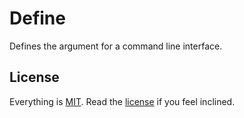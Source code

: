 # Define

Defines the argument for a command line interface.

## License

Everything is [MIT](http://en.wikipedia.org/wiki/MIT_License). Read the [license](/LICENSE) if you feel inclined.
